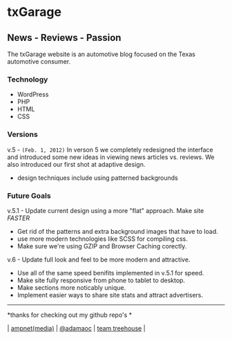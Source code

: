 # txGarage #
News - Reviews - Passion
 ------------------------

The txGarage website is an automotive blog focused on the Texas automotive consumer. 

### Technology ###
* WordPress
* PHP
* HTML
* CSS

### Versions ###

v.5 - `(Feb. 1, 2012)` In verson 5 we completely redesigned the interface and introduced some new ideas in viewing news articles vs. reviews. We also introduced our first shot at adaptive design. 

* design techniques include using patterned backgrounds 

### Future Goals ###
v.5.1 - Update current design using a more "flat" approach. Make site _FASTER_

* Get rid of the patterns and extra background images that have to load.
* use more modern technologies like SCSS for compiling css.
* Make sure we're using GZIP and Browser Caching corectly.

v.6 - Update full look and feel to be more modern and attractive.

* Use all of the same speed benifits implemented in v.5.1 for speed.
* Make site fully responsive from phone to tablet to desktop.
* Make sections more noticably unique.
* Implement easier ways to share site stats and attract advertisers.

* * *

*thanks for checking out my github repo's *  

| [ampnet(media)](http://ampnetmedia.com/) | [@adamaoc](http://twitter.com/adamaoc/) | [team treehouse](http://teamtreehouse.com/adamaoc) | 







